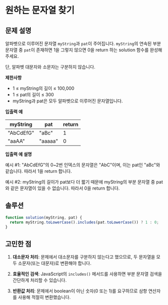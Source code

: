 # 원하는 문자열 찾기

## 문제 설명

알파벳으로 이루어진 문자열 `myString`과 `pat`이 주어집니다. `myString`의 연속된 부분 문자열 중 `pat`이 존재하면 1을 그렇지 않으면 0을 return 하는 solution 함수를 완성해 주세요.

단, 알파벳 대문자와 소문자는 구분하지 않습니다.

**제한사항**

- 1 ≤ myString의 길이 ≤ 100,000
- 1 ≤ pat의 길이 ≤ 300
- myString과 pat은 모두 알파벳으로 이루어진 문자열입니다.

**입출력 예**

| myString  | pat     | return |
| --------- | ------- | ------ |
| "AbCdEfG" | "aBc"   | 1      |
| "aaAA"    | "aaaaa" | 0      |

**입출력 예 설명**

예시 #1: "AbCdEfG"의 0~2번 인덱스의 문자열은 "AbC"이며, 이는 pat인 "aBc"와 같습니다. 따라서 1을 return 합니다.

예시 #2: myString의 길이가 pat보다 더 짧기 때문에 myString의 부분 문자열 중 pat와 같은 문자열이 있을 수 없습니다. 따라서 0을 return 합니다.

## 솔루션

```javascript
function solution(myString, pat) {
  return myString.toLowerCase().includes(pat.toLowerCase()) ? 1 : 0;
}
```

## 고민한 점

1. **대소문자 처리**: 문제에서 대소문자를 구분하지 않는다고 했으므로, 두 문자열을 모두 소문자(또는 대문자)로 변환해야 합니다.

2. **효율적인 검색**: JavaScript의 `includes()` 메서드를 사용하면 부분 문자열 검색을 간단하게 처리할 수 있습니다.

3. **반환값 처리**: 문제에서 boolean이 아닌 숫자(0 또는 1)를 요구하므로 삼항 연산자를 사용해 적절히 변환했습니다.
